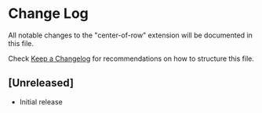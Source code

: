 # Change Log

All notable changes to the "center-of-row" extension will be documented in this file.

Check [Keep a Changelog](http://keepachangelog.com/) for recommendations on how to structure this file.

## [Unreleased]

- Initial release